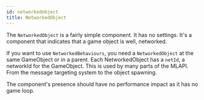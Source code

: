 ```yaml
---
id: networkedobject
title: NetworkedObject
---
```


The `NetworkedObject` is a fairly simple component. It has no settings. It's a component that indicates that a game object is well, networked. 

If you want to use `NetworkedBehaviours`, you need a `NetworkedObject` at the same GameObject or in a parent. Each NetworkedObject has a `netId`, a networkId for the GameObject. This is used by many parts of the MLAPI. From the message targeting system to the object spawning.

The component's presence should have no performance impact as it has no game loop.